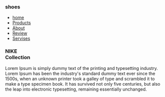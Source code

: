 <!DOCTYPE html>
<html lang="en">
  <head>
    <meta charset="UTF-8">
    <meta http-equiv="X=UA-Compatible" content="IE=edge">
    <meta name="viewport" content="wdth= devce-width, nitial-scale=1.0">
    <title> Nike - Just Do It </title>
    <link rel="stylesheet" href="style.css">
    <link rel="shortcut icon" href="image/logo.png">
	<link rel="stylesheet" href="https://cdnjs.cloudflare.com/ajax/libs/font-awesome/6.1.1/css/all.min.css" integrity="sha512-KfkfwYDsLkIlwQp6LFnl8zNdLGxu9YAA1QvwINks4PhcElQSvqcyVLLD9aMhXd13uQjoXtEKNosOWaZqXgel0g==" crossorigin="anonymous" referrerpolicy="no-referrer" />
  </head>
  <body>
    <section>
	  <nav>
	    <div class="logo">
		  <h1>shoe<span>s</span></h1>
		</div>
		<ul>
		  <li><a href="#home">home</a></li>
		  <li><a href="#Products">Products</a></li>
		  <li><a href="#About">About</a></li>
		  <li><a href="#Review">Review</a></li>
		  <li><a href="#Servises">Servises</a></li>
		</ul>
		<div class="icons">
		  <i class="fa-solid fa-heart"></i>
		  <i class="fa-solid fa-cart-shopping"></i>
		  <i class="fa-solid fa-user"></i>
		</div>
		<div class="main" id="Home">
		  <div class="main_content">
		    <div class="main_text">
			  <h1>NIKE<br><span>Collection</span></h1>
			  <p>Lorem Ipsum is simply dummy text of the printing and typesetting industry. 
			  Lorem Ipsum has been the industry's standard dummy text ever since the 1500s, 
			  when an unknown printer took a galley of type and scrambled it to make a type 
			  specimen book. It has survived not only five centuries, but also the leap into 
			  electronic typesetting, remaining essentially unchanged. </p>
			</div>
		  </div>
		</div>
	  </nav>
	</section>  
  
  </body>
</html>
